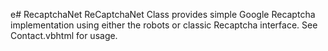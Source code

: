 e# RecaptchaNet
ReCaptchaNet Class provides simple Google Recaptcha implementation using either the robots or classic Recaptcha interface. See Contact.vbhtml for usage.
